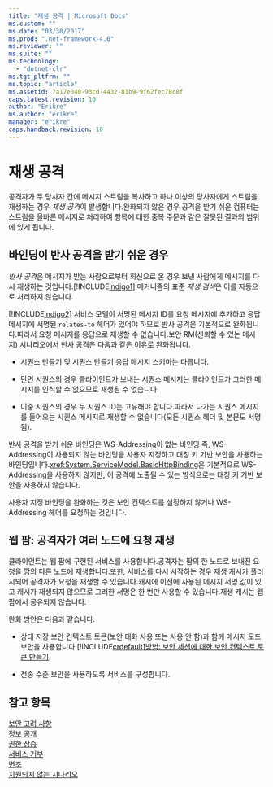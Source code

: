 ```yaml
---
title: "재생 공격 | Microsoft Docs"
ms.custom: ""
ms.date: "03/30/2017"
ms.prod: ".net-framework-4.6"
ms.reviewer: ""
ms.suite: ""
ms.technology: 
  - "dotnet-clr"
ms.tgt_pltfrm: ""
ms.topic: "article"
ms.assetid: 7a17e040-93cd-4432-81b9-9f62fec78c8f
caps.latest.revision: 10
author: "Erikre"
ms.author: "erikre"
manager: "erikre"
caps.handback.revision: 10
---
```

# 재생 공격
공격자가 두 당사자 간에 메시지 스트림을 복사하고 하나 이상의 당사자에게 스트림을 재생하는 경우 *재생 공격*이 발생합니다.완화되지 않은 경우 공격을 받기 쉬운 컴퓨터는 스트림을 올바른 메시지로 처리하여 항목에 대한 중복 주문과 같은 잘못된 결과의 범위에 있게 됩니다.  
  
## 바인딩이 반사 공격을 받기 쉬운 경우  
 *반사 공격*은 메시지가 받는 사람으로부터 회신으로 온 경우 보낸 사람에게 메시지를 다시 재생하는 것입니다.[!INCLUDE[indigo1](../../../../includes/indigo1-md.md)] 메커니즘의 표준 *재생 검색*은 이를 자동으로 처리하지 않습니다.  
  
 [!INCLUDE[indigo2](../../../../includes/indigo2-md.md)] 서비스 모델이 서명된 메시지 ID를 요청 메시지에 추가하고 응답 메시지에 서명된 `relates-to` 헤더가 있어야 하므로 반사 공격은 기본적으로 완화됩니다.따라서 요청 메시지를 응답으로 재생할 수 없습니다.보안 RM\(신뢰할 수 있는 메시지\) 시나리오에서 반사 공격은 다음과 같은 이유로 완화됩니다.  
  
-   시퀀스 만들기 및 시퀀스 만들기 응답 메시지 스키마는 다릅니다.  
  
-   단면 시퀀스의 경우 클라이언트가 보내는 시퀀스 메시지는 클라이언트가 그러한 메시지를 인식할 수 없으므로 재생될 수 없습니다.  
  
-   이중 시퀀스의 경우 두 시퀀스 ID는 고유해야 합니다.따라서 나가는 시퀀스 메시지를 들어오는 시퀀스 메시지로 재생할 수 없습니다\(모든 시퀀스 헤더 및 본문도 서명됨\).  
  
 반사 공격을 받기 쉬운 바인딩은 WS\-Addressing이 없는 바인딩 즉, WS\-Addressing이 사용되지 않는 바인딩을 사용자 지정하고 대칭 키 기반 보안을 사용하는 바인딩입니다.<xref:System.ServiceModel.BasicHttpBinding>은 기본적으로 WS\-Addressing을 사용하지 않지만, 이 공격에 노출될 수 있는 방식으로는 대칭 키 기반 보안을 사용하지 않습니다.  
  
 사용자 지정 바인딩을 완화하는 것은 보안 컨텍스트를 설정하지 않거나 WS\-Addressing 헤더를 요청하는 것입니다.  
  
## 웹 팜: 공격자가 여러 노드에 요청 재생  
 클라이언트는 웹 팜에 구현된 서비스를 사용합니다.공격자는 팜의 한 노드로 보내진 요청을 팜의 다른 노드에 재생합니다.또한, 서비스를 다시 시작하는 경우 재생 캐시가 플러시되어 공격자가 요청을 재생할 수 있습니다.캐시에 이전에 사용된 메시지 서명 값이 있고 캐시가 재생되지 않으므로 그러한 서명은 한 번만 사용할 수 있습니다.재생 캐시는 웹 팜에서 공유되지 않습니다.  
  
 완화 방안은 다음과 같습니다.  
  
-   상태 저장 보안 컨텍스트 토큰\(보안 대화 사용 또는 사용 안 함\)과 함께 메시지 모드 보안을 사용합니다.[!INCLUDE[crdefault](../../../../includes/crdefault-md.md)][방법: 보안 세션에 대한 보안 컨텍스트 토큰 만들기](../../../../docs/framework/wcf/feature-details/how-to-create-a-security-context-token-for-a-secure-session.md).  
  
-   전송 수준 보안을 사용하도록 서비스를 구성합니다.  
  
## 참고 항목  
 [보안 고려 사항](../../../../docs/framework/wcf/feature-details/security-considerations-in-wcf.md)   
 [정보 공개](../../../../docs/framework/wcf/feature-details/information-disclosure.md)   
 [권한 상승](../../../../docs/framework/wcf/feature-details/elevation-of-privilege.md)   
 [서비스 거부](../../../../docs/framework/wcf/feature-details/denial-of-service.md)   
 [변조](../../../../docs/framework/wcf/feature-details/tampering.md)   
 [지원되지 않는 시나리오](../../../../docs/framework/wcf/feature-details/unsupported-scenarios.md)